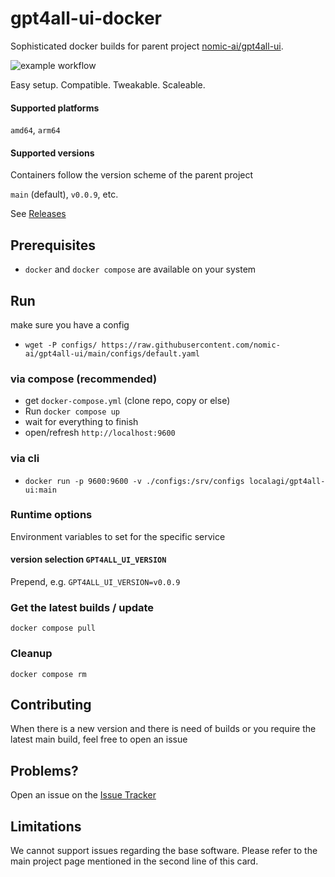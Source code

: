 # gpt4all-ui-docker

Sophisticated docker builds for parent project [nomic-ai/gpt4all-ui](https://github.com/nomic-ai/gpt4all-ui). 

![example workflow](https://github.com/localagi/gpt4all-ui-docker/actions/workflows/publish-docker.yml/badge.svg?branch=main)

Easy setup. Compatible. Tweakable. Scaleable.

#### Supported platforms
`amd64`, `arm64`

#### Supported versions
 
Containers follow the version scheme of the parent project

`main` (default), `v0.0.9`,  etc.

See [Releases](../../releases)

## Prerequisites

* `docker` and `docker compose` are available on your system

## Run
make sure you have a config
  * `wget -P configs/ https://raw.githubusercontent.com/nomic-ai/gpt4all-ui/main/configs/default.yaml`

### via compose (recommended)

* get `docker-compose.yml` (clone repo, copy or else) 
* Run `docker compose up`
* wait for everything to finish
* open/refresh `http://localhost:9600` 

### via cli

* `docker run -p 9600:9600 -v ./configs:/srv/configs localagi/gpt4all-ui:main`

### Runtime options
Environment variables to set for the specific service

#### version selection `GPT4ALL_UI_VERSION`
Prepend, e.g. `GPT4ALL_UI_VERSION=v0.0.9`


### Get the latest builds / update
`docker compose pull`

### Cleanup
`docker compose rm`

## Contributing

When there is a new version and there is need of builds or you require the latest main build, feel free to open an issue

## Problems?

Open an issue on the [Issue Tracker](../../issues)

## Limitations
We cannot support issues regarding the base software. Please refer to the main project page mentioned in the second line of this card.

